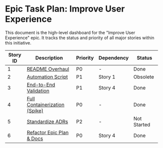 # Epic Task Plan: Improve User Experience

This document is the high-level dashboard for the "Improve User Experience" epic. It tracks the status and priority of all major stories within this initiative.

| Story ID | Description | Priority | Dependency | Status |
|---|---|---|---|---|
| 1 | [README Overhaul](./01_readme_overhaul_spec.md) | P0 | - | Done |
| 2 | [Automation Script](./02_automation_script_spec.md) | P1 | Story 1 | Obsolete |
| 3 | [End-to-End Validation](./03_e2e_validation_spec.md) | P1 | Story 4 | Done |
| 4 | [Full Containerization (Spike)](./04_containerization_spec.md) | P0 | - | Done |
| 5 | [Standardize ADRs](./05_standardize_adrs_spec.md) | P2 | - | Not Started |
| 6 | [Refactor Epic Plan & Docs](./06_epic_refactor_spec.md) | P0 | Story 4 | Done |
